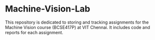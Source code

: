 # Machine-Vision-Lab
This repository is dedicated to storing and tracking assignments for the Machine Vision course (BCSE417P) at VIT Chennai. It includes code and reports for each assignment.
